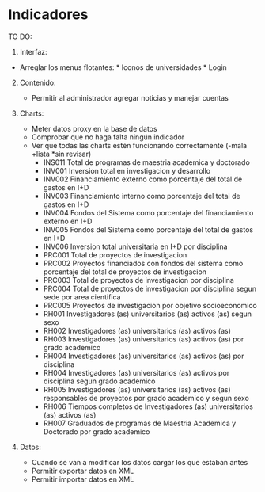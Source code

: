 Indicadores
===========

TO DO:

1. Interfaz:
  * Arreglar los menus flotantes:
		* Iconos de universidades
		* Login

2. Contenido: 
	* Permitir al administrador agregar noticias y manejar cuentas<br>

3. Charts: 
	* Meter datos proxy en la base de datos<br>
	* Comprobar que no haga falta ningún indicador<br>
	* Ver que todas las charts estén funcionando correctamente (-mala +lista *sin revisar)<br>
		* INS011 	Total de programas de maestria academica y doctorado <br>
		* INV001 	Inversion total en investigacion y desarrollo <br>
		* INV002 	Financiamiento externo como porcentaje del total de gastos en I+D <br>
		* INV003 	Financiamiento interno como porcentaje del total de gastos en I+D <br>
		* INV004 	Fondos del Sistema como porcentaje del financiamiento externo en I+D<br>
		* INV005 	Fondos del Sistema como porcentaje del total de gastos en I+D<br>
		* INV006 	Inversion total universitaria en I+D por disciplina<br>
		* PRC001 	Total de proyectos de investigacion<br>
		* PRC002 	Proyectos financiados con fondos del sistema como porcentaje del total de proyectos de investigacion<br>
		* PRC003 	Total de proyectos de investigacion por disciplina<br>
		* PRC004 	Total de proyectos de investigacion por disciplina segun sede por area cientifica<br>
		* PRC005 	Proyectos de investigacion por objetivo socioeconomico<br>
		* RH001 	Investigadores (as) universitarios (as) activos (as) segun sexo<br>
		* RH002 	Investigadores (as) universitarios (as) activos (as) <br>
		* RH003 	Investigadores (as) universitarios (as) activos (as) por grado academico <br>
		* RH004 	Investigadores (as) universitarios (as) activos (as) por disciplina <br>
		* RH004 	Investigadores (as) universitarios (as) activos por disciplina segun grado academico <br>
		* RH005 	Investigadores (as) universitarios (as) activos (as) responsables de proyectos por grado academico y segun sexo<br>
		* RH006 	Tiempos completos de Investigadores (as) universitarios (as) activos (as)<br>
		* RH007 	Graduados de programas de Maestria Academica y Doctorado por grado academico<br>


4. Datos:
	* Cuando se van a modificar los datos cargar los que estaban antes
	* Permitir exportar datos en XML
	* Permitir importar datos en XML
